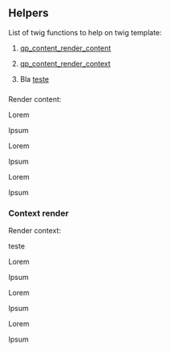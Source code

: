 Helpers
-------



List of twig functions to help on twig template:



1. [qp_content_render_content](#content-render)

2. [qp_content_render_context](#context-render)

3. Bla [teste](#bla)


### <a id="content-render" name="content-render"></a>
Render content:

Lorem

Ipsum  


Lorem

Ipsum  


Lorem

Ipsum



### <a id="context-render"></a>Context render
Render context:

teste

Lorem

Ipsum

Lorem

Ipsum

Lorem

Ipsum

<a id="bla"></a>
